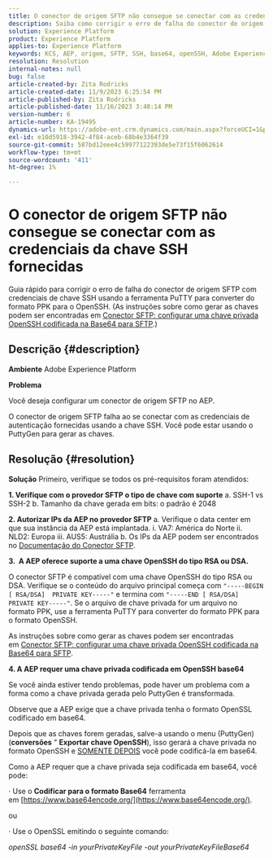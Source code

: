 ```yaml
---
title: O conector de origem SFTP não consegue se conectar com as credenciais da chave SSH fornecidas
description: Saiba como corrigir o erro de falha do conector de origem SFTP com a chave SSH.
solution: Experience Platform
product: Experience Platform
applies-to: Experience Platform
keywords: KCS, AEP, origem, SFTP, SSH, base64, openSSH, Adobe Experience Platform, solução de problemas, conector, conexão com falha, credenciais da chave SSH
resolution: Resolution
internal-notes: null
bug: false
article-created-by: Zita Rodricks
article-created-date: 11/9/2023 6:25:54 PM
article-published-by: Zita Rodricks
article-published-date: 11/16/2023 3:48:14 PM
version-number: 6
article-number: KA-19495
dynamics-url: https://adobe-ent.crm.dynamics.com/main.aspx?forceUCI=1&pagetype=entityrecord&etn=knowledgearticle&id=1b71a96a-2d7f-ee11-8179-6045bd006793
exl-id: e10d5918-3942-4f84-aceb-68b4e3364f39
source-git-commit: 587bd12eee4c59977122393de5e73f15f6062614
workflow-type: tm+mt
source-wordcount: '411'
ht-degree: 1%

---
```


# O conector de origem SFTP não consegue se conectar com as credenciais da chave SSH fornecidas


Guia rápido para corrigir o erro de falha do conector de origem SFTP com credenciais de chave SSH usando a ferramenta PuTTY para converter do formato PPK para o OpenSSH. (As instruções sobre como gerar as chaves podem ser encontradas em [Conector SFTP: configurar uma chave privada OpenSSH codificada na Base64 para SFTP](https://experienceleague.adobe.com/docs/experience-platform/sources/connectors/cloud-storage/sftp.html#set-up-a-base64-encoded-openssh-private-key-for-sftp).)

## Descrição {#description}


<b>Ambiente</b>
Adobe Experience Platform

<b>Problema</b>

Você deseja configurar um conector de origem SFTP no AEP.

O conector de origem SFTP falha ao se conectar com as credenciais de autenticação fornecidas usando a chave SSH. Você pode estar usando o PuttyGen para gerar as chaves.


## Resolução {#resolution}


<b>Solução</b>
Primeiro, verifique se todos os pré-requisitos foram atendidos:

<b>1. Verifique com o provedor SFTP o tipo de chave com suporte</b>
a. SSH-1 vs SSH-2 b. Tamanho da chave gerada em bits: o padrão é 2048

<b>2. Autorizar IPs da AEP no provedor SFTP</b>
a. Verifique o data center em que sua instância da AEP está implantada.
i. VA7: América do Norte ii. NLD2: Europa iii. AUS5: Austrália b. Os IPs da AEP podem ser encontrados no [Documentação do Conector SFTP](https://experienceleague.adobe.com/docs/experience-platform/sources/connectors/cloud-storage/sftp.html).



<b>3.  A AEP oferece suporte a uma chave OpenSSH do tipo RSA ou DSA.</b>

O conector SFTP é compatível com uma chave OpenSSH do tipo RSA ou DSA. Verifique se o conteúdo do arquivo principal começa com `"-----BEGIN [ RSA/DSA]  PRIVATE KEY-----"` e termina com `"-----END [ RSA/DSA]  PRIVATE KEY-----"`. Se o arquivo de chave privada for um arquivo no formato PPK, use a ferramenta PuTTY para converter do formato PPK para o formato OpenSSH.

As instruções sobre como gerar as chaves podem ser encontradas em [Conector SFTP: configurar uma chave privada OpenSSH codificada na Base64 para SFTP](https://experienceleague.adobe.com/docs/experience-platform/sources/connectors/cloud-storage/sftp.html#set-up-a-base64-encoded-openssh-private-key-for-sftp).



<b>4. A AEP requer uma chave privada codificada em OpenSSH base64 </b>



Se você ainda estiver tendo problemas, pode haver um problema com a forma como a chave privada gerada pelo PuttyGen é transformada.

Observe que a AEP exige que a chave privada tenha o formato OpenSSL codificado em base64.

Depois que as chaves forem geradas, salve-a usando o menu (PuttyGen) (<b>conversões</b> &quot; <b>Exportar chave OpenSSH</b>), isso gerará a chave privada no formato OpenSSH e <u>SOMENTE DEPOIS</u> você pode codificá-la em base64.

Como a AEP requer que a chave privada seja codificada em base64, você pode:

· Use o <b>Codificar para o formato Base64</b> ferramenta em [https://www.base64encode.org/](https://www.base64encode.org/).

ou

· Use o OpenSSL emitindo o seguinte comando:

*openSSL base64 -in yourPrivateKeyFile -out yourPrivateKeyFileBase64*
